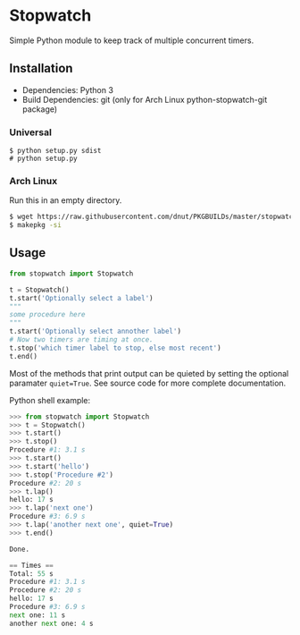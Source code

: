# Stopwatch
Simple Python module to keep track of multiple concurrent timers.

## Installation
- Dependencies: Python 3
- Build Dependencies: git (only for Arch Linux python-stopwatch-git package)

### Universal
```
$ python setup.py sdist
# python setup.py
```
### Arch Linux
Run this in an empty directory.
```sh
$ wget https://raw.githubusercontent.com/dnut/PKGBUILDs/master/stopwatch/python-stopwatch-git/PKGBUILD
$ makepkg -si
```

## Usage
```python
from stopwatch import Stopwatch

t = Stopwatch()
t.start('Optionally select a label')
"""
some procedure here
"""
t.start('Optionally select annother label')
# Now two timers are timing at once.
t.stop('which timer label to stop, else most recent')
t.end()
```
Most of the methods that print output can be quieted by setting the optional paramater ```quiet=True```. See source code for more complete documentation.

Python shell example:
```python
>>> from stopwatch import Stopwatch
>>> t = Stopwatch()
>>> t.start()
>>> t.stop()
Procedure #1: 3.1 s
>>> t.start()
>>> t.start('hello')
>>> t.stop('Procedure #2')
Procedure #2: 20 s
>>> t.lap()
hello: 17 s
>>> t.lap('next one')
Procedure #3: 6.9 s
>>> t.lap('another next one', quiet=True)
>>> t.end()

Done.

== Times ==
Total: 55 s
Procedure #1: 3.1 s
Procedure #2: 20 s
hello: 17 s
Procedure #3: 6.9 s
next one: 11 s
another next one: 4 s
```
